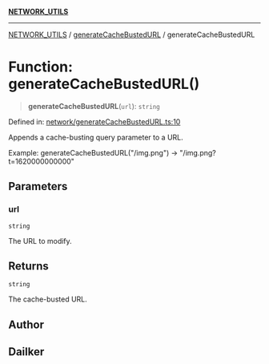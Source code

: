 [**NETWORK_UTILS**](../../README.md)

***

[NETWORK_UTILS](../../README.md) / [generateCacheBustedURL](../README.md) / generateCacheBustedURL

# Function: generateCacheBustedURL()

> **generateCacheBustedURL**(`url`): `string`

Defined in: [network/generateCacheBustedURL.ts:10](https://github.com/dailker/everyutil/blob/26e2bb73429918cf0d08899e9efd90b82a42c92e/src/network/generateCacheBustedURL.ts#L10)

Appends a cache-busting query parameter to a URL.

Example: generateCacheBustedURL("/img.png") → "/img.png?t=1620000000000"

## Parameters

### url

`string`

The URL to modify.

## Returns

`string`

The cache-busted URL.

## Author

## Dailker
